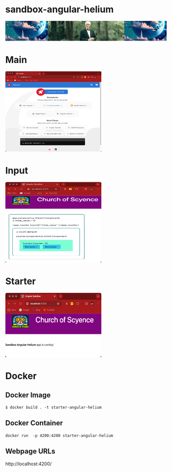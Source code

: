 # sandbox-angular-helium

<img src="https://github.com/churchofscyence/resources/blob/main/banners/banner-thomas-edison.png" alt="Thomas Edison">

# Main

<img src="https://github.com/churchofscyence/resources/blob/main/images/sandbox-angular-helium/main.png" alt="Imput Screen Shot" width="300" height="250">

# Input

<img src="https://github.com/churchofscyence/resources/blob/main/images/sandbox-angular-helium/input.png" alt="Imput Screen Shot" width="300" height="250">

# Starter   

<img src="https://github.com/churchofscyence/resources/blob/main/images/sandbox-angular-helium/starter.png" alt="Starter Screen Shot" width="300" height="200">

# Docker

## Docker Image
```
$ docker build . -t starter-angular-helium
```

## Docker Container
```
docker run  -p 4200:4200 starter-angular-helium
```

## Webpage URLs
http://localhost:4200/
